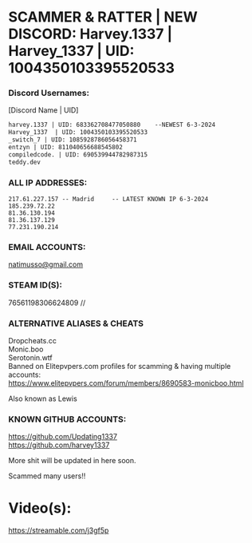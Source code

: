 # SCAMMER & RATTER | NEW DISCORD: Harvey.1337 | Harvey_1337 | UID: 1004350103395520533  

### Discord Usernames:  
[Discord Name | UID]  
```diff
harvey.1337 | UID: 683362708477050880    --NEWEST 6-3-2024
Harvey_1337  | UID: 1004350103395520533  
_switch_7 | UID: 1085928786056458371  
entzyn | UID: 811040656688545802  
compiledcode. | UID: 690539944782987315  
teddy.dev  
```
  
### ALL IP ADDRESSES:
```
217.61.227.157 -- Madrid     -- LATEST KNOWN IP 6-3-2024
185.239.72.22  
81.36.130.194  
81.36.137.129  
77.231.190.214  
```

### EMAIL ACCOUNTS:  
natimusso@gmail.com  

### STEAM ID(S):  
76561198306624809 //   

### ALTERNATIVE ALIASES & CHEATS  
Dropcheats.cc  
Monic.boo  
Serotonin.wtf  
Banned on Elitepvpers.com profiles for scamming & having multiple accounts:  
https://www.elitepvpers.com/forum/members/8690583-monicboo.html  
  
Also known as Lewis  



### KNOWN GITHUB ACCOUNTS:  
https://github.com/Updating1337  
https://github.com/harvey1337  


More shit will be updated in here soon.  

Scammed many users!!  

# Video(s):  
https://streamable.com/j3gf5p  
